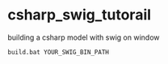 # csharp_swig_tutorail
building a csharp model with swig on window 


`
build.bat YOUR_SWIG_BIN_PATH
`
